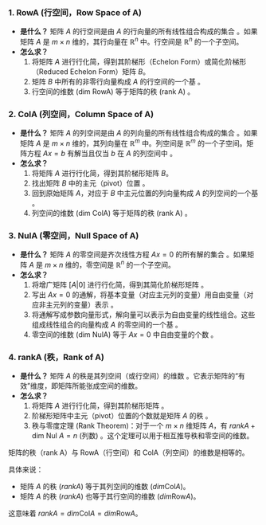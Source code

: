 ### 1. RowA (行空间，Row Space of A)

* **是什么？**
    矩阵 $A$ 的行空间是由 $A$ 的行向量的所有线性组合构成的集合 。如果矩阵 $A$ 是 $m \times n$ 维的，其行向量在 $\mathbb{R}^n$ 中。行空间是 $\mathbb{R}^n$ 的一个子空间。
* **怎么求？**
    1.  将矩阵 $A$ 进行行化简，得到其阶梯形（Echelon Form）或简化阶梯形（Reduced Echelon Form）矩阵 $B$。
    2.  矩阵 $B$ 中所有的非零行向量构成 $A$ 的行空间的一个基 。
    3.  行空间的维数 (dim RowA) 等于矩阵的秩 (rank A) 。

### 2. ColA (列空间，Column Space of A)

* **是什么？**
    矩阵 $A$ 的列空间是由 $A$ 的列向量的所有线性组合构成的集合 。如果矩阵 $A$ 是 $m \times n$ 维的，其列向量在 $\mathbb{R}^m$ 中。列空间是 $\mathbb{R}^m$ 的一个子空间。矩阵方程 $Ax=b$ 有解当且仅当 $b$ 在 $A$ 的列空间中 。
* **怎么求？**
    1.  将矩阵 $A$ 进行行化简，得到其阶梯形矩阵 $B$。
    2.  找出矩阵 $B$ 中的主元（pivot）位置 。
    3.  回到原始矩阵 $A$，对应于 $B$ 中主元位置的列向量构成 $A$ 的列空间的一个基 。
    4.  列空间的维数 (dim ColA) 等于矩阵的秩 (rank A) 。

### 3. NulA (零空间，Null Space of A)

* **是什么？**
    矩阵 $A$ 的零空间是齐次线性方程 $Ax=0$ 的所有解的集合 。如果矩阵 $A$ 是 $m \times n$ 维的，零空间是 $\mathbb{R}^n$ 的一个子空间。
* **怎么求？**
    1.  将增广矩阵 $[A | 0]$ 进行行化简，得到其简化阶梯形矩阵 。
    2.  写出 $Ax=0$ 的通解，将基本变量（对应主元列的变量）用自由变量（对应非主元列的变量）表示 。
    3.  将通解写成参数向量形式，解向量可以表示为自由变量的线性组合。这些组成线性组合的向量构成 $A$ 的零空间的一个基 。
    4.  零空间的维数 (dim NulA) 等于 $Ax=0$ 中自由变量的个数 。

### 4. rankA (秩，Rank of A)

* **是什么？**
    矩阵 $A$ 的秩是其列空间（或行空间）的维数 。它表示矩阵的“有效”维度，即矩阵所能张成空间的维数。
* **怎么求？**
    1.  将矩阵 $A$ 进行行化简，得到其阶梯形矩阵 。
    2.  阶梯形矩阵中主元（pivot）位置的个数就是矩阵 $A$ 的秩 。
    3.  秩与零度定理 (Rank Theorem)：对于一个 $m \times n$ 维矩阵 $A$，有 $rank A + \text{dim Nul } A = n$ (列数) 。这个定理可以用于相互推导秩和零空间的维数。


矩阵的秩（rank A）与 RowA（行空间）和 ColA（列空间）的维数是相等的。

具体来说：
* 矩阵 $A$ 的秩 ($rank A$) 等于其列空间的维数 ($dim \text{Col}A$)。
* 矩阵 $A$ 的秩 ($rank A$) 也等于其行空间的维数 ($dim \text{Row}A$)。

这意味着 $rank A = dim \text{Col}A = dim \text{Row}A$。
